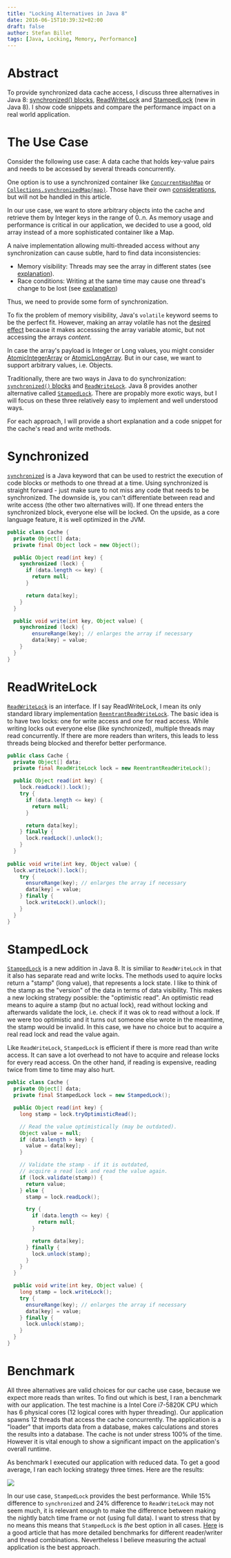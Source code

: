 ```yaml
---
title: "Locking Alternatives in Java 8"
date: 2016-06-15T10:39:32+02:00
draft: false
author: Stefan Billet
tags: [Java, Locking, Memory, Performance]
---
```

# Abstract
To provide synchronized data cache access, I discuss three alternatives in Java 8: [synchronized() blocks](https://docs.oracle.com/javase/tutorial/essential/concurrency/locksync.html), [ReadWriteLock](https://docs.oracle.com/javase/8/docs/api/java/util/concurrent/locks/ReadWriteLock.html) and [StampedLock](https://docs.oracle.com/javase/8/docs/api/java/util/concurrent/locks/StampedLock.html) (new in Java 8). I show code snippets and compare the performance impact on a real world application.

# The Use Case
Consider the following use case: A data cache that holds key-value pairs and needs to be accessed by several threads concurrently.

One option is to use a synchronized container like [`ConcurrentHashMap`](https://docs.oracle.com/javase/8/docs/api/java/util/concurrent/ConcurrentHashMap.html) or [`Collections.synchronizedMap(map)`](https://docs.oracle.com/javase/8/docs/api/java/util/Collections.html#synchronizedMap-java.util.Map). Those have their own [considerations](http://stackoverflow.com/questions/510632/whats-the-difference-between-concurrenthashmap-and-collections-synchronizedmap), but will not be handled in this article.

In our use case, we want to store arbitrary objects into the cache and retrieve them by Integer keys in the range of 0..n. As memory usage and performance is critical in our application, we decided to use a good, old array instead of a more sophisticated container like a Map.

A naive implementation allowing multi-threaded access without any synchronization can cause subtle, hard to find data inconsistencies:

* Memory visibility: Threads may see the array in different states (see [explanation](http://tutorials.jenkov.com/java-concurrency/java-memory-model.html#visibility-of-shared-objects)).
* Race conditions: Writing at the same time may cause one thread's change to be lost (see [explanation](http://tutorials.jenkov.com/java-concurrency/java-memory-model.html#race-conditions))

Thus, we need to provide some form of synchronization.

To fix the problem of memory visibility, Java's `volatile` keyword seems to be the perfect fit. However, making an array volatile has not the [desired effect](http://jeremymanson.blogspot.de/2009/06/volatile-arrays-in-java.html) because it makes accesssing the array variable atomic, but not accessing the arrays _content_.

In case the array's payload is Integer or Long values, you might consider [AtomicIntegerArray](http://docs.oracle.com/javase/8/docs/api/java/util/concurrent/atomic/AtomicIntegerArray.html) or [AtomicLongArray](http://docs.oracle.com/javase/8/docs/api/java/util/concurrent/atomic/AtomicLongArray.html). But in our case, we want to support arbitrary values, i.e. Objects.

Traditionally, there are two ways in Java to do synchronization: [`synchronized()` blocks](https://docs.oracle.com/javase/tutorial/essential/concurrency/locksync.html) and [`ReadWriteLock`](https://docs.oracle.com/javase/8/docs/api/java/util/concurrent/locks/ReadWriteLock.html). Java 8 provides another alternative called [`StampedLock`](https://docs.oracle.com/javase/8/docs/api/java/util/concurrent/locks/StampedLock.html). There are propably more exotic ways, but I will focus on these three relatively easy to implement and well understood ways.

For each approach, I will provide a short explanation and a code snippet for the cache's read and write methods.

# Synchronized
[`synchronized`](https://docs.oracle.com/javase/tutorial/essential/concurrency/locksync.html) is a Java keyword that can be used to restrict the execution of code blocks or methods to one thread at a time. Using synchronized is straight forward - just make sure to not miss any code that needs to be synchronized. The downside is, you can't differentiate between read and write access (the other two alternatives will). If one thread enters the synchronized block, everyone else will be locked. On the upside, as a core language feature, it is well optimized in the JVM.

```java
public class Cache {
  private Object[] data;
  private final Object lock = new Object();

  public Object read(int key) {
    synchronized (lock) {
      if (data.length <= key) {
        return null;
      }

      return data[key];
    }
  }

  public void write(int key, Object value) {
    synchronized (lock) {
        ensureRange(key); // enlarges the array if necessary
        data[key] = value;
    }
  }
}
```

# ReadWriteLock
[`ReadWriteLock`](https://docs.oracle.com/javase/8/docs/api/java/util/concurrent/locks/ReadWriteLock.html) is an interface. If I say ReadWriteLock, I mean its only standard library implementation [`ReentrantReadWriteLock`](https://docs.oracle.com/javase/8/docs/api/java/util/concurrent/locks/ReentrantReadWriteLock.html). The basic idea is to have two locks: one for write access and one for read access. While writing locks out everyone else (like synchronized), multiple threads may read concurrently. If there are more readers than writers, this leads to less threads being blocked and therefor better performance.

```java
public class Cache {
  private Object[] data;
  private final ReadWriteLock lock = new ReentrantReadWriteLock();

  public Object read(int key) {
    lock.readLock().lock();
    try {
      if (data.length <= key) {
        return null;
      }

      return data[key];
    } finally {
      lock.readLock().unlock();
    }
  }
 
public void write(int key, Object value) {
  lock.writeLock().lock();
    try {
      ensureRange(key); // enlarges the array if necessary
      data[key] = value;
    } finally {
      lock.writeLock().unlock();
    }
  }
}
```

# StampedLock
[`StampedLock`](https://docs.oracle.com/javase/8/docs/api/java/util/concurrent/locks/StampedLock.html) is a new addition in Java 8. It is similiar to `ReadWriteLock` in that it also has separate read and write locks. The methods used to aquire locks return a "stamp" (long value), that represents a lock state. I like to think of the stamp as the "version" of the data in terms of data visibility. This makes a new locking strategy possible: the "optimistic read". An optimistic read means to aquire a stamp (but no actual lock), read without locking and afterwards validate the lock, i.e. check if it was ok to read without a lock. If we were too optimistic and it turns out someone else wrote in the meantime, the stamp would be invalid. In this case, we have no choice but to acquire a real read lock and read the value again.

Like `ReadWriteLock`, `StampedLock` is efficient if there is more read than write access. It can save a lot overhead to not have to acquire and release locks for every read access. On the other hand, if reading is expensive, reading twice from time to time may also hurt.

```java
public class Cache {
  private Object[] data;
  private final StampedLock lock = new StampedLock();

  public Object read(int key) {
    long stamp = lock.tryOptimisticRead();

    // Read the value optimistically (may be outdated).
    Object value = null;
    if (data.length > key) {
      value = data[key];
    }

    // Validate the stamp - if it is outdated,
    // acquire a read lock and read the value again.
    if (lock.validate(stamp)) {
      return value;
    } else {
      stamp = lock.readLock();

      try {
        if (data.length <= key) {
          return null;
        }

        return data[key];
      } finally {
        lock.unlock(stamp);
      }
    }
  }

  public void write(int key, Object value) {
    long stamp = lock.writeLock();
    try {
      ensureRange(key); // enlarges the array if necessary
      data[key] = value;
    } finally {
      lock.unlock(stamp);
    }
  }
}
```

# Benchmark
All three alternatives are valid choices for our cache use case, because we expect more reads than writes. To find out which is best, I ran a benchmark with our application. The test machine is a Intel Core i7-5820K CPU which has 6 physical cores (12 logical cores with hyper threading). Our application spawns 12 threads that access the cache concurrently. The application is a "loader" that imports data from a database, makes calculations and stores the results into a database. The cache is not under stress 100% of the time. However it is vital enough to show a significant impact on the application's overall runtime.

As benchmark I executed our application with reduced data. To get a good average, I ran each locking strategy three times. Here are the results:

![](/images/Laufzeit_DemandLoader.png)

In our use case, `StampedLock` provides the best performance. While 15% difference to `synchronized` and 24% difference to `ReadWriteLock` may not seem much, it is relevant enough to make the difference between making the nightly batch time frame or not (using full data). I want to stress that by no means this means that `StampedLock` is *the* best option in all cases. [Here](http://www.javacodegeeks.com/2014/06/java-8-stampedlocks-vs-readwritelocks-and-synchronized.html) is a good article that has more detailed benchmarks for different reader/writer and thread combinations. Nevertheless I believe measuring the actual application is the best approach.
